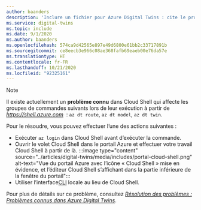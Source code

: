 ```yaml
---
author: baanders
description: 'Inclure un fichier pour Azure Digital Twins : cite le problème connu avec l’authentification Cloud Shell'
ms.service: digital-twins
ms.topic: include
ms.date: 9/1/2020
ms.author: baanders
ms.openlocfilehash: 574ca9d42565e897e49d6800e61bb2c33717891b
ms.sourcegitcommit: ce8eecb3e966c08ae368fafb69eaeb00e76da57e
ms.translationtype: HT
ms.contentlocale: fr-FR
ms.lasthandoff: 10/21/2020
ms.locfileid: "92325161"
---
```

>[!NOTE]
>Il existe actuellement un **problème connu** dans Cloud Shell qui affecte les groupes de commandes suivants lors de leur exécution à partir de *https://shell.azure.com*  : `az dt route`, `az dt model`, `az dt twin`.
>
>Pour le résoudre, vous pouvez effectuer l’une des actions suivantes :
> * Exécuter `az login` dans Cloud Shell avant d’exécuter la commande.
> * Ouvrir le volet Cloud Shell dans le portail Azure et effectuer votre travail Cloud Shell à partir de là.
>  :::image type="content" source="../articles/digital-twins/media/includes/portal-cloud-shell.png" alt-text="Vue du portail Azure avec l’icône « Cloud Shell » mise en évidence, et l’éditeur Cloud Shell s’affichant dans la partie inférieure de la fenêtre du portail":::
> * Utiliser l’interface[CLI](https://docs.microsoft.com/cli/azure/install-azure-cli?view=azure-cli-latest) locale au lieu de Cloud Shell.
>
>Pour plus de détails sur ce problème, consultez [*Résolution des problèmes : Problèmes connus dans Azure Digital Twins*](../articles/digital-twins/troubleshoot-known-issues.md#400-client-error-bad-request-in-cloud-shell).